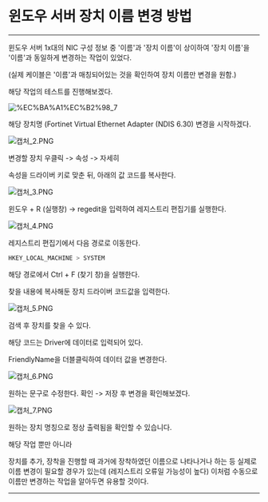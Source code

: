 # 윈도우 서버 장치 이름 변경 방법

---

윈도우 서버 1x대의 NIC 구성 정보 중 '이름'과 '장치 이름'이 상이하여 '장치 이름'을 '이름'과 동일하게 변경하는 작업이 있었다.

(실제 케이블은 '이름'과 매칭되어있는 것을 확인하여 장치 이름만 변경을 원함.)

해당 작업의 테스트를 진행해보겠다.

![%EC%BA%A1%EC%B2%98_7](https://user-images.githubusercontent.com/84123877/179883316-e8f8201e-1fac-4ecb-9a8c-82a20033172a.png)

해당 장치명 (Fortinet Virtual Ethernet Adapter (NDIS 6.30) 변경을 시작하겠다.

![캡처_2.PNG](%E1%84%8B%E1%85%B1%E1%86%AB%E1%84%83%E1%85%A9%E1%84%8B%E1%85%AE%20%E1%84%89%E1%85%A5%E1%84%87%E1%85%A5%20%E1%84%8C%E1%85%A1%E1%86%BC%E1%84%8E%E1%85%B5%20%E1%84%8B%E1%85%B5%E1%84%85%E1%85%B3%E1%86%B7%20%E1%84%87%E1%85%A7%E1%86%AB%E1%84%80%E1%85%A7%E1%86%BC%20%E1%84%87%E1%85%A1%E1%86%BC%E1%84%87%E1%85%A5%E1%86%B8%201a4b772523e04e99b11c9c4f1aafba33/%25EC%25BA%25A1%25EC%25B2%2598_2.png)

변경할 장치 우클릭 -> 속성 -> 자세히

속성을 드라이버 키로 맞춘 뒤, 아래의 값 코드를 복사한다.

![캡처_3.PNG](%E1%84%8B%E1%85%B1%E1%86%AB%E1%84%83%E1%85%A9%E1%84%8B%E1%85%AE%20%E1%84%89%E1%85%A5%E1%84%87%E1%85%A5%20%E1%84%8C%E1%85%A1%E1%86%BC%E1%84%8E%E1%85%B5%20%E1%84%8B%E1%85%B5%E1%84%85%E1%85%B3%E1%86%B7%20%E1%84%87%E1%85%A7%E1%86%AB%E1%84%80%E1%85%A7%E1%86%BC%20%E1%84%87%E1%85%A1%E1%86%BC%E1%84%87%E1%85%A5%E1%86%B8%201a4b772523e04e99b11c9c4f1aafba33/%25EC%25BA%25A1%25EC%25B2%2598_3.png)

윈도우 + R (실행창) -> regedit을 입력하여 레지스트리 편집기를 실행한다.

![캡처_4.PNG](%E1%84%8B%E1%85%B1%E1%86%AB%E1%84%83%E1%85%A9%E1%84%8B%E1%85%AE%20%E1%84%89%E1%85%A5%E1%84%87%E1%85%A5%20%E1%84%8C%E1%85%A1%E1%86%BC%E1%84%8E%E1%85%B5%20%E1%84%8B%E1%85%B5%E1%84%85%E1%85%B3%E1%86%B7%20%E1%84%87%E1%85%A7%E1%86%AB%E1%84%80%E1%85%A7%E1%86%BC%20%E1%84%87%E1%85%A1%E1%86%BC%E1%84%87%E1%85%A5%E1%86%B8%201a4b772523e04e99b11c9c4f1aafba33/%25EC%25BA%25A1%25EC%25B2%2598_4.png)

레지스트리 편집기에서 다음 경로로 이동한다.

```bash
HKEY_LOCAL_MACHINE > SYSTEM
```

해당 경로에서 Ctrl + F (찾기 창)을 실행한다.

찾을 내용에 복사해둔 장치 드라이버 코드값을 입력한다.

![캡처_5.PNG](%E1%84%8B%E1%85%B1%E1%86%AB%E1%84%83%E1%85%A9%E1%84%8B%E1%85%AE%20%E1%84%89%E1%85%A5%E1%84%87%E1%85%A5%20%E1%84%8C%E1%85%A1%E1%86%BC%E1%84%8E%E1%85%B5%20%E1%84%8B%E1%85%B5%E1%84%85%E1%85%B3%E1%86%B7%20%E1%84%87%E1%85%A7%E1%86%AB%E1%84%80%E1%85%A7%E1%86%BC%20%E1%84%87%E1%85%A1%E1%86%BC%E1%84%87%E1%85%A5%E1%86%B8%201a4b772523e04e99b11c9c4f1aafba33/%25EC%25BA%25A1%25EC%25B2%2598_5.png)

검색 후 장치를 찾을 수 있다.

해당 코드는 Driver에 데이터로 입력되어 있다.

FriendlyName을 더블클릭하여 데이터 값을 변경한다.

![캡처_6.PNG](%E1%84%8B%E1%85%B1%E1%86%AB%E1%84%83%E1%85%A9%E1%84%8B%E1%85%AE%20%E1%84%89%E1%85%A5%E1%84%87%E1%85%A5%20%E1%84%8C%E1%85%A1%E1%86%BC%E1%84%8E%E1%85%B5%20%E1%84%8B%E1%85%B5%E1%84%85%E1%85%B3%E1%86%B7%20%E1%84%87%E1%85%A7%E1%86%AB%E1%84%80%E1%85%A7%E1%86%BC%20%E1%84%87%E1%85%A1%E1%86%BC%E1%84%87%E1%85%A5%E1%86%B8%201a4b772523e04e99b11c9c4f1aafba33/%25EC%25BA%25A1%25EC%25B2%2598_6.png)

원하는 문구로 수정한다. 확인 -> 저장 후 변경을 확인해보겠다.

![캡처_7.PNG](%E1%84%8B%E1%85%B1%E1%86%AB%E1%84%83%E1%85%A9%E1%84%8B%E1%85%AE%20%E1%84%89%E1%85%A5%E1%84%87%E1%85%A5%20%E1%84%8C%E1%85%A1%E1%86%BC%E1%84%8E%E1%85%B5%20%E1%84%8B%E1%85%B5%E1%84%85%E1%85%B3%E1%86%B7%20%E1%84%87%E1%85%A7%E1%86%AB%E1%84%80%E1%85%A7%E1%86%BC%20%E1%84%87%E1%85%A1%E1%86%BC%E1%84%87%E1%85%A5%E1%86%B8%201a4b772523e04e99b11c9c4f1aafba33/%25EC%25BA%25A1%25EC%25B2%2598_7.png)

원하는 장치 명칭으로 정상 출력됨을 확인할 수 있습니다.

해당 작업 뿐만 아니라

장치를 추가, 장착을 진행할 때 과거에 장착하였던 이름으로 나타나거나 하는 등 실제로 이름 변경이 필요할 경우가 있는데 (레지스트리 오류일 가능성이 높다)
이처럼 수동으로 이름만 변경하는 작업을 알아두면 유용할 것이다.

---
